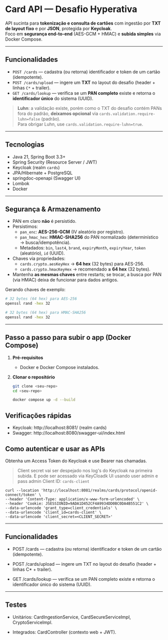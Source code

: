# Card API — Desafio Hyperativa

API sucinta para **tokenização e consulta de cartões** com ingestão por **TXT de layout fixo** e por **JSON**, protegida por **Keycloak**.  
Foco em **segurança end-to-end** (AES-GCM + HMAC) e **subida simples** via Docker Compose.

---

## Funcionalidades

- `POST /cards` — cadastra (ou retorna) identificador e token de um cartão (idempotente).
- `POST /cards/upload` — ingere um **TXT** no layout do desafio (header + linhas `C*` + trailer).
- `GET /cards/lookup` — verifica se um **PAN completo** existe e retorna o **identificador único** do sistema (UUID).

> **Luhn**: a validação existe, porém como o TXT do desafio contém PANs fora do padrão, **deixamos opcional** via `cards.validation.require-luhn=false` (padrão).  
> Para obrigar Luhn, use `cards.validation.require-luhn=true`.

---

## Tecnologias

- Java 21, Spring Boot 3.3+
- Spring Security (Resource Server / JWT)
- Keycloak (realm `cards`)
- JPA/Hibernate + PostgreSQL
- springdoc-openapi (Swagger UI)
- Lombok
- Docker

---

## Segurança & Armazenamento

- PAN em claro **não** é persistido.
- Persistimos:
    - `pan_enc`: **AES-256-GCM** (IV aleatório por registro).
    - `pan_hmac_hex`: **HMAC-SHA256** do PAN normalizado (determinístico → busca/idempotência).
    - Metadados: `bin`, `last4`, `brand`, `expiryMonth`, `expiryYear`, `token` (aleatório), `id` (UUID).
- Chaves via propriedades:
    - `cards.crypto.aesKeyHex` → **64 hex** (32 bytes) para AES-256.
    - `cards.crypto.hmacKeyHex` → recomendado **≥ 64 hex** (32 bytes).
- Mantenha **as mesmas chaves** entre restarts; se trocar, a busca por PAN (via HMAC) deixa de funcionar para dados antigos.

Gerando chaves de exemplo:
```bash
# 32 bytes (64 hex) para AES-256
openssl rand -hex 32

# 32 bytes (64 hex) para HMAC-SHA256
openssl rand -hex 32
```
---

## Passo a passo para subir o app (Docker Compose)

1. **Pré-requisitos**
    - Docker e Docker Compose instalados.

2. **Clonar o repositório**
   ```bash
   git clone <seu-repo>
   cd <seu-repo>
   
   docker compose up -d --build
    ```

## Verificações rápidas

- Keycloak: http://localhost:8081/ (realm cards)
- Swagger: http://localhost:8080/swagger-ui/index.html

## Como autenticar e usar as APIs

Obtenha um Access Token do Keycloak e use Bearer nas chamadas.

> Client secret vai ser despejado nos log's do Keycloak na primeira subida. E pode ser acessado via KeyCloadk UI usando user admin e pass admin
> Client ID: `cards-client`

```
curl --location 'http://localhost:8081/realms/cards/protocol/openid-connect/token' \
--header 'Content-Type: application/x-www-form-urlencoded' \
--header 'Cookie: JSESSIONID=9ADA1D452CF4A9934DD0BC0DA4B551C2' \
--data-urlencode 'grant_type=client_credentials' \
--data-urlencode 'client_id=cards-client' \
--data-urlencode 'client_secret=<CLIENT_SECRET>'
```

---

## Funcionalidades

- POST /cards — cadastra (ou retorna) identificador e token de um cartão (idempotente).

- POST /cards/upload — ingere um TXT no layout do desafio (header + linhas C* + trailer).

- GET /cards/lookup — verifica se um PAN completo existe e retorna o identificador único do sistema (UUID).

---

## Testes

- Unitários: CardIngestionService, CardSecureServiceImpl, CryptoServiceImpl.

- Integrados: CardController (contexto web + JWT).
